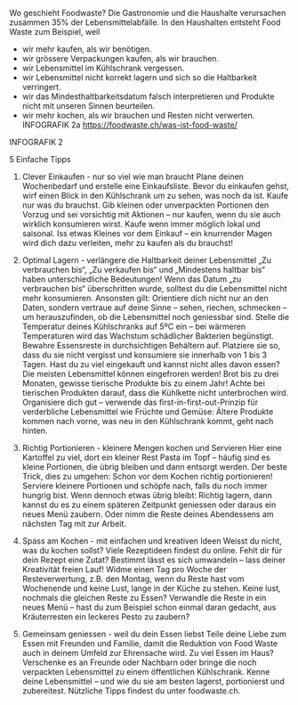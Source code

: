 Wo geschieht Foodwaste?
Die Gastronomie und die Haushalte verursachen zusammen 35% der Lebensmittelabfälle.
In den Haushalten entsteht Food Waste zum Beispiel, weil
- wir mehr kaufen, als wir benötigen.
- wir grössere Verpackungen kaufen, als wir brauchen.
- wir Lebensmittel im Kühlschrank vergessen.
- wir Lebensmittel nicht korrekt lagern und sich so die Haltbarkeit verringert.
- wir das Mindesthaltbarkeitsdatum falsch interpretieren und Produkte nicht mit unseren Sinnen beurteilen.
- wir mehr kochen, als wir brauchen und Resten nicht verwerten.
INFOGRAFIK 2a
https://foodwaste.ch/was-ist-food-waste/

INFOGRAFIK 2

5 Einfache Tipps
1. Clever Einkaufen - nur so viel wie man braucht
Plane deinen Wochenbedarf und erstelle eine Einkaufsliste. Bevor du einkaufen gehst, wirf einen Blick in den Kühlschrank um zu sehen, was noch da ist.
Kaufe nur was du brauchst. Gib kleinen oder unverpackten Portionen den Vorzug und sei vorsichtig mit Aktionen – nur kaufen, wenn du sie auch wirklich konsumieren wirst.
Kaufe wenn immer möglich lokal und saisonal.
Iss etwas Kleines vor dem Einkauf – ein knurrender Magen wird dich dazu verleiten, mehr zu kaufen als du brauchst!   

2. Optimal Lagern - verlängere die Haltbarkeit deiner Lebensmittel
„Zu verbrauchen bis“, „Zu verkaufen bis“ und „Mindestens haltbar bis“ haben unterschiedliche Bedeutungen! Wenn das Datum „zu verbrauchen bis“ überschritten wurde, solltest du die Lebensmittel nicht mehr konsumieren. Ansonsten gilt: Orientiere dich nicht nur an den Daten, sondern vertraue auf deine Sinne – sehen, riechen, schmecken – um herauszufinden, ob die Lebensmittel noch geniessbar sind.
Stelle die Temperatur deines Kühlschranks auf 5ºC ein – bei wärmeren Temperaturen wird das Wachstum schädlicher Bakterien begünstigt.
Bewahre Essensreste in durchsichtigen Behältern auf. Platziere sie so, dass du sie nicht vergisst und konsumiere sie innerhalb von 1 bis 3 Tagen.
Hast du zu viel eingekauft und kannst nicht alles davon essen? Die meisten Lebensmittel können eingefroren werden! Brot bis zu drei Monaten, gewisse tierische Produkte bis zu einem Jahr! Achte bei tierischen Produkten darauf, dass die Kühlkette nicht unterbrochen wird.
Organisiere dich gut – verwende das first-in-first-out-Prinzip für verderbliche Lebensmittel wie Früchte und Gemüse: Ältere Produkte kommen nach vorne, was neu in den Kühlschrank kommt, geht nach hinten.

3. Richtig Portionieren - kleinere Mengen kochen und Servieren
Hier eine Kartoffel zu viel, dort ein kleiner Rest Pasta im Topf – häufig sind es kleine Portionen, die übrig bleiben und dann entsorgt werden. Der beste Trick, dies zu umgehen: Schon vor dem Kochen richtig portionieren!
Serviere kleinere Portionen und schöpfe nach, falls du noch immer hungrig bist.
Wenn dennoch etwas übrig bleibt: Richtig lagern, dann kannst du es zu einem späteren Zeitpunkt geniessen oder daraus ein neues Menü zaubern. Oder nimm die Reste deines Abendessens am nächsten Tag mit zur Arbeit.

4. Spass am Kochen - mit einfachen und kreativen Ideen
Weisst du nicht, was du kochen sollst? Viele Rezeptideen findest du online. Fehlt dir für dein Rezept eine Zutat? Bestimmt lässt es sich umwandeln – lass deiner Kreativität freien Lauf!
Widme einen Tag pro Woche der Resteverwertung, z.B. den Montag, wenn du Reste hast vom Wochenende und keine Lust, lange in der Küche zu stehen.
Keine lust, nochmals die gleichen Reste zu Essen? Verwandle die Reste in ein neues Menü – hast du zum Beispiel schon einmal daran gedacht, aus Kräuterresten ein leckeres Pesto zu zaubern?

5. Gemeinsam geniessen - weil du dein Essen liebst
Teile deine Liebe zum Essen mit Freunden und Familie, damit die Reduktion von Food Waste auch in deinem Umfeld zur Ehrensache wird.
Zu viel Essen im Haus? Verschenke es an Freunde oder Nachbarn oder bringe die noch verpackten Lebensmittel zu einem öffentlichen Kühlschrank.
Kenne deine Lebensmittel – und wie du sie am besten lagerst, portionierst und zubereitest. Nützliche Tipps findest du unter foodwaste.ch.
